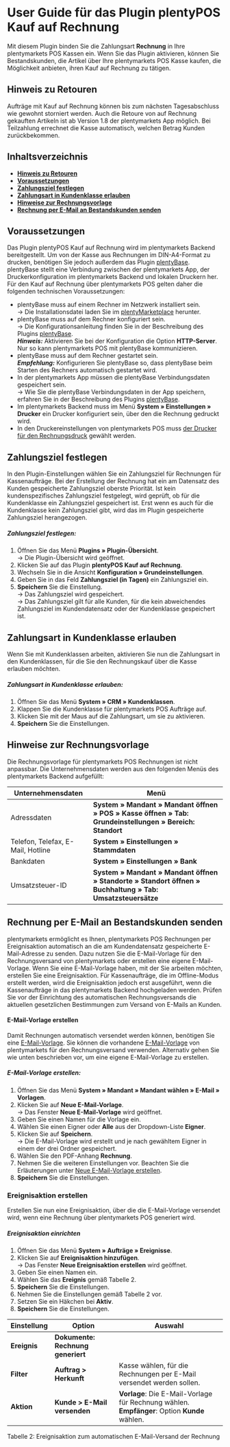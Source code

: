 # User Guide für das Plugin plentyPOS Kauf auf Rechnung<a id="10." name="10.">

Mit diesem Plugin binden Sie die Zahlungsart **Rechnung** in Ihre plentymarkets POS Kassen ein. Wenn Sie das Plugin aktivieren, können Sie Bestandskunden, die Artikel über Ihre plentymarkets POS Kasse kaufen, die Möglichkeit anbieten, ihren Kauf auf Rechnung zu tätigen.

## Hinweis zu Retouren<a id="05." name="05.">

<div class="alert alert-warning" role="alert">Aufträge mit Kauf auf Rechnung können bis zum nächsten Tagesabschluss wie gewohnt storniert werden. Auch die Retoure von auf Rechnung gekauften Artikeln ist ab Version 1.8 der plentymarkets App möglich. Bei Teilzahlung errechnet die Kasse automatisch, welchen Betrag Kunden zurückbekommen.
</div>

## Inhaltsverzeichnis

* <a href="#05."><b>Hinweis zu Retouren</b></a>
* <a href="#10."><b>Voraussetzungen</b></a>
* <a href="#20."><b>Zahlungsziel festlegen</b></a>
* <a href="#30."><b>Zahlungsart in Kundenklasse erlauben</b></a>
* <a href="#40."><b>Hinweise zur Rechnungsvorlage</b></a>
* <a href="#50."><b>Rechnung per E-Mail an Bestandskunden senden</b></a>


## Voraussetzungen<a id="10." name="10.">

Das Plugin plentyPOS Kauf auf Rechnung wird im plentymarkets Backend bereitgestellt. Um von der Kasse aus Rechnungen im DIN-A4-Format zu drucken, benötigen Sie jedoch außerdem das Plugin [plentyBase](https://marketplace.plentymarkets.com/plugins/integration/plentyBase_5053). plentyBase stellt eine Verbindung zwischen der plentymarkets App, der Druckerkonfiguration im plentymarkets Backend und lokalen Druckern her. Für den Kauf auf Rechnung über plentymarkets POS gelten daher die folgenden technischen Voraussetzungen:

* plentyBase muss auf einem Rechner im Netzwerk installiert sein. <br>
→ Die Installationsdatei laden Sie im [plentyMarketplace](https://marketplace.plentymarkets.com/plugins/integration/plentyBase_5053) herunter.
* plentyBase muss auf dem Rechner konfiguriert sein. <br>
→ Die Konfigurationsanleitung finden Sie in der Beschreibung des Plugins [plentyBase](https://marketplace.plentymarkets.com/plugins/integration/plentyBase_5053). <br>
***Hinweis:*** Aktivieren Sie bei der Konfiguration die Option **HTTP-Server**. Nur so kann plentymarkets POS mit plentyBase kommunizieren.
* plentyBase muss auf dem Rechner gestartet sein. <br>
***Empfehlung:*** Konfigurieren Sie plentyBase so, dass plentyBase beim Starten des Rechners automatisch gestartet wird.
* In der plentymarkets App müssen die plentyBase Verbindungsdaten gespeichert sein. <br>
→ Wie Sie die plentyBase Verbindungsdaten in der App speichern, erfahren Sie in der Beschreibung des Plugins [plentyBase](https://marketplace.plentymarkets.com/plugins/integration/plentyBase_5053#140).
* Im plentymarkets Backend muss im Menü **System » Einstellungen » Drucker** ein Drucker konfiguriert sein, über den die Rechnung gedruckt wird.
* In den Druckereinstellungen von plentymarkets POS muss [der Drucker für den Rechnungsdruck](https://knowledge.plentymarkets.com/omni-channel/pos/pos-einrichten#1020) gewählt werden.

## Zahlungsziel festlegen<a id="20." name="20.">

In den Plugin-Einstellungen wählen Sie ein Zahlungsziel für Rechnungen für Kassenaufträge. Bei der Erstellung der Rechnung hat ein am Datensatz des Kunden gespeicherte Zahlungsziel oberste Priorität. Ist kein kundenspezifisches Zahlungsziel festgelegt, wird geprüft, ob für die Kundenklasse ein Zahlungsziel gespeichert ist. Erst wenn es auch für die Kundenklasse kein Zahlungsziel gibt, wird das im Plugin gespeicherte Zahlungsziel herangezogen.

##### Zahlungsziel festlegen:

1. Öffnen Sie das Menü **Plugins » Plugin-Übersicht**. <br>
  → Die Plugin-Übersicht wird geöffnet.
2. Klicken Sie auf das Plugin **plentyPOS Kauf auf Rechnung**.
3. Wechseln Sie in die Ansicht **Konfiguration » Grundeinstellungen**.
4. Geben Sie in das Feld **Zahlungsziel (in Tagen)** ein Zahlungsziel ein.
5. **Speichern** Sie die Einstellung. <br>
→ Das Zahlungsziel wird gespeichert. <br>
→ Das Zahlungsziel gilt für alle Kunden, für die kein abweichendes Zahlungsziel im Kundendatensatz oder der Kundenklasse gespeichert ist.

## Zahlungsart in Kundenklasse erlauben<a id="30." name="30.">

Wenn Sie mit Kundenklassen arbeiten, aktivieren Sie nun die Zahlungsart in den Kundenklassen, für die Sie den Rechnungskauf über die Kasse erlauben möchten.

##### Zahlungsart in Kundenklasse erlauben:

1. Öffnen Sie das Menü **System » CRM » Kundenklassen**.
2. Klappen Sie die Kundenklasse für plentymarkets POS Aufträge auf.
3. Klicken Sie mit der Maus auf die Zahlungsart, um sie zu aktivieren.
4. **Speichern** Sie die Einstellungen.

## Hinweise zur Rechnungsvorlage<a id="40." name="40.">

Die Rechnungsvorlage für plentymarkets POS Rechnungen ist nicht anpassbar. Die Unternehmensdaten werden aus den folgenden Menüs des plentymarkets Backend aufgefüllt:

| Unternehmensdaten | Menü |
|---|---|
| Adressdaten | **System » Mandant » Mandant öffnen » POS » Kasse öffnen » Tab: Grundeinstellungen » Bereich: Standort** |
| Telefon, Telefax, E-Mail, Hotline | **System » Einstellungen » Stammdaten** |
| Bankdaten | **System » Einstellungen » Bank** |
| Umsatzsteuer-ID | **System » Mandant » Mandant öffnen » Standorte » Standort öffnen » Buchhaltung » Tab: Umsatzsteuersätze** |


## Rechnung per E-Mail an Bestandskunden senden<a id="50." name="50.">

plentymarkets ermöglicht es Ihnen, plentymarkets POS Rechnungen per Ereignisaktion automatisch an die am Kundendatensatz gespeicherte E-Mail-Adresse zu senden. Dazu nutzen Sie die E-Mail-Vorlage für den Rechnungsversand von plentymarkets oder erstellen eine eigene E-Mail-Vorlage. Wenn Sie eine E-Mail-Vorlage haben, mit der Sie arbeiten möchten, erstellen Sie eine Ereignisaktion. Für Kassenaufträge, die im Offline-Modus erstellt werden, wird die Ereignisaktion jedoch erst ausgeführt, wenn die Kassenaufträge in das plentymarkets Backend hochgeladen werden. Prüfen Sie vor der Einrichtung des automatischen Rechnungsversands die aktuellen gesetzlichen Bestimmungen zum Versand von E-Mails an Kunden.

#### E-Mail-Vorlage erstellen

Damit Rechnungen automatisch versendet werden können, benötigen Sie eine [E-Mail-Vorlage](https://knowledge.plentymarkets.com/crm/e-mails-versenden#1200). Sie können die vorhandene [E-Mail-Vorlage](https://knowledge.plentymarkets.com/crm/e-mails-versenden#1200) von plentymarkets für den Rechnungsversand verwenden. Alternativ gehen Sie wie unten beschrieben vor, um eine eigene E-Mail-Vorlage zu erstellen.

##### E-Mail-Vorlage erstellen:

1. Öffnen Sie das Menü **System » Mandant » Mandant wählen » E-Mail » Vorlagen**.
2. Klicken Sie auf **Neue E-Mail-Vorlage**. <br>
→ Das Fenster **Neue E-Mail-Vorlage** wird geöffnet.
3. Geben Sie einen Namen für die Vorlage ein.
4. Wählen Sie einen Eigner oder **Alle** aus der Dropdown-Liste **Eigner**.
5. Klicken Sie auf **Speichern**. <br>
→ Die E-Mail-Vorlage wird erstellt und je nach gewähltem Eigner in einem der drei Ordner gespeichert.
6. Wählen Sie den PDF-Anhang **Rechnung**.
7. Nehmen Sie die weiteren Einstellungen vor. Beachten Sie die Erläuterungen unter [Neue E-Mail-Vorlage erstellen](https://knowledge.plentymarkets.com/crm/e-mails-versenden#1200).
8. **Speichern** Sie die Einstellungen.


### Ereignisaktion erstellen

Erstellen Sie nun eine Ereignisaktion, über die die E-Mail-Vorlage versendet wird, wenn eine Rechnung über plentymarkets POS generiert wird.

##### Ereignisaktion einrichten

1. Öffnen Sie das Menü **System » Aufträge » Ereignisse**.
2. Klicken Sie auf **Ereignisaktion hinzufügen**. <br>
→ Das Fenster **Neue Ereignisaktion erstellen** wird geöffnet.
3. Geben Sie einen Namen ein.
4. Wählen Sie das **Ereignis** gemäß Tabelle 2.
5. **Speichern** Sie die Einstellungen.
6. Nehmen Sie die Einstellungen gemäß Tabelle 2 vor.
7. Setzen Sie ein Häkchen bei **Aktiv**.
8. **Speichern** Sie die Einstellungen.


| Einstellung | Option | Auswahl |
|---|---|---|
| **Ereignis** | **Dokumente: Rechnung generiert** | |
| **Filter** | **Auftrag &gt; Herkunft** | Kasse wählen, für die Rechnungen per E-Mail versendet werden sollen. |
| **Aktion** | **Kunde &gt; E-Mail versenden** | **Vorlage**: Die E-Mail-Vorlage für Rechnung wählen. **Empfänger**: Option **Kunde** wählen. |

Tabelle 2: Ereignisaktion zum automatischen E-Mail-Versand der Rechnung
